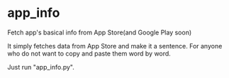 # app_info
Fetch app's basical info from App Store(and Google Play soon)

It simply fetches data from App Store and make it a sentence.
For anyone who do not want to copy and paste them word by word.  

Just run "app_info.py".
